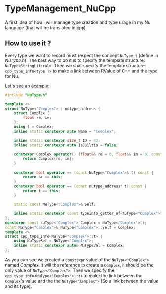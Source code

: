 # TypeManagement_NuCpp
A first idea of how i will manage type creation and type usage in my Nu language (that will be translated in cpp)

## How to use it ?
Every type we want to record must respect the concept `NuType_t` (define in _NuType.h_).
The best way to do it is to specify the template structure: `NuType<StringLiteral>`. Then we shall specify the template structure: `cpp_type_info<type T>` to make a link between RValue of C++ and the type for Nu.

<u>Let's see an example:</u>

```c++
#include "NuType.h"

template <>
struct NuType<"Complex"> : nutype_address {
    struct Complex {
        float re, im;
    };
    using t = Complex;
    inline static constexpr auto Name = "Complex";

    inline static constexpr size_t ID = 42;
    inline static constexpr auto IsBuiltin = false;

    constexpr Complex operator() (float&& re = 0, float&& im = 0) const {
        return Complex{re, im};
    }
    
    constexpr bool operator == (const NuType<"Complex">& t) const {
        return &t == this;
    }
    constexpr bool operator == (const nutype_address* t) const {
        return t == this;
    }

    static const NuType<"Complex">& Self;

    inline static constexpr const typeinfo_getter_of<NuType<"Complex">> TypeVal = {};
};
constexpr const NuType<"Complex"> Complex = NuType<"Complex">();
const NuType<"Complex">& NuType<"Complex">::Self = Complex;
template <>
struct cpp_type_info<NuType<"Complex">::t> {
    using NuTypeRef = NuType<"Complex">;
    inline static constexpr auto& NuTypeVal = Complex;
};
```
As you can see we created a `constexpr` value of the `NuType<"Complex">` named *Complex*. It will the reference to create a `Complex`, it should be the only value of `NuType<"Complex">`.
Then we specify the `cpp_type_info<NuType<"Complex">::t>` to make the link between the `Complex`'s value and the the `NuType<"Complex">` (So a link between the value and its type).